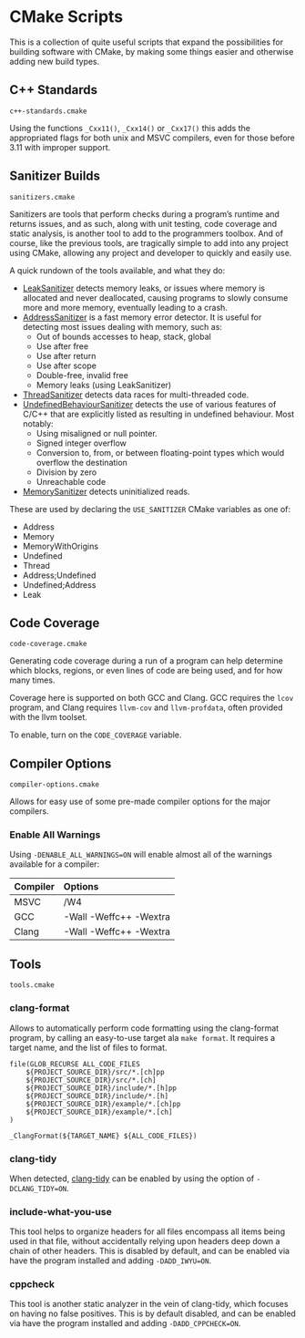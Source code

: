 # CMake Scripts

This is a collection of quite useful scripts that expand the possibilities for building software with CMake, by making some things easier and otherwise adding new build types.

## C++ Standards

`c++-standards.cmake`

Using the functions `_Cxx11()`, `_Cxx14()` or `_Cxx17()` this adds the appropriated flags for both unix and MSVC compilers, even for those before 3.11 with improper support.

## Sanitizer Builds

`sanitizers.cmake`

Sanitizers are tools that perform checks during a program’s runtime and returns issues, and as such, along with unit testing, code coverage and static analysis, is another tool to add to the programmers toolbox. And of course, like the previous tools, are tragically simple to add into any project using CMake, allowing any project and developer to quickly and easily use.

A quick rundown of the tools available, and what they do:
- [LeakSanitizer](https://clang.llvm.org/docs/LeakSanitizer.html) detects memory leaks, or issues where memory is allocated and never deallocated, causing programs to slowly consume more and more memory, eventually leading to a crash.
- [AddressSanitizer](https://clang.llvm.org/docs/AddressSanitizer.html) is a fast memory error detector. It is useful for detecting most issues dealing with memory, such as:
    - Out of bounds accesses to heap, stack, global
    - Use after free
    - Use after return
    - Use after scope
    - Double-free, invalid free
    - Memory leaks (using LeakSanitizer)
- [ThreadSanitizer](https://clang.llvm.org/docs/ThreadSanitizer.html) detects data races for multi-threaded code.
- [UndefinedBehaviourSanitizer](https://clang.llvm.org/docs/UndefinedBehaviorSanitizer.html) detects the use of various features of C/C++ that are explicitly listed as resulting in undefined behaviour. Most notably:
    - Using misaligned or null pointer.
    - Signed integer overflow
    - Conversion to, from, or between floating-point types which would overflow the destination
    - Division by zero
    - Unreachable code
- [MemorySanitizer](https://clang.llvm.org/docs/MemorySanitizer.html) detects uninitialized reads.

These are used by declaring the `USE_SANITIZER` CMake variables as one of:
- Address
- Memory
- MemoryWithOrigins
- Undefined
- Thread
- Address;Undefined
- Undefined;Address
- Leak

## Code Coverage

`code-coverage.cmake`

Generating code coverage during a run of a program can help determine which blocks, regions, or even lines of code are being used, and for how many times.

Coverage here is supported on both GCC and Clang. GCC requires the `lcov` program, and Clang requires `llvm-cov` and `llvm-profdata`, often provided with the llvm toolset.

To enable, turn on the `CODE_COVERAGE` variable.

## Compiler Options

`compiler-options.cmake`

Allows for easy use of some pre-made compiler options for the major compilers.

### Enable All Warnings

Using `-DENABLE_ALL_WARNINGS=ON` will enable almost all of the warnings available for a compiler:

| Compiler | Options                |
|:---------|:-----------------------|
| MSVC     | /W4                    |
| GCC      | -Wall -Weffc++ -Wextra |
| Clang    | -Wall -Weffc++ -Wextra |

## Tools

`tools.cmake`

### clang-format

Allows to automatically perform code formatting using the clang-format program, by calling an easy-to-use target ala `make format`. It requires a target name, and the list of files to format.

```
file(GLOB_RECURSE ALL_CODE_FILES
    ${PROJECT_SOURCE_DIR}/src/*.[ch]pp
    ${PROJECT_SOURCE_DIR}/src/*.[ch]
    ${PROJECT_SOURCE_DIR}/include/*.[h]pp
    ${PROJECT_SOURCE_DIR}/include/*.[h]
    ${PROJECT_SOURCE_DIR}/example/*.[ch]pp
    ${PROJECT_SOURCE_DIR}/example/*.[ch]
)

_ClangFormat(${TARGET_NAME} ${ALL_CODE_FILES})
```

### clang-tidy

When detected, [clang-tidy](https://clang.llvm.org/extra/clang-tidy/) can be enabled by using the option of `-DCLANG_TIDY=ON`.

### include-what-you-use

This tool helps to organize headers for all files encompass all items being used in that file, without accidentally relying upon headers deep down a chain of other headers. This is disabled by default, and can be enabled via have the program installed and adding `-DADD_IWYU=ON`.

### cppcheck

This tool is another static analyzer in the vein of clang-tidy, which focuses on having no false positives. This is by default disabled, and can be enabled via have the program installed and adding `-DADD_CPPCHECK=ON`.